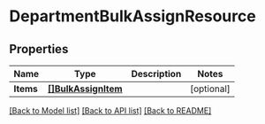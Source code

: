 # DepartmentBulkAssignResource

## Properties
Name | Type | Description | Notes
------------ | ------------- | ------------- | -------------
**Items** | [**[]BulkAssignItem**](BulkAssignItem.md) |  | [optional] 

[[Back to Model list]](../README.md#documentation-for-models) [[Back to API list]](../README.md#documentation-for-api-endpoints) [[Back to README]](../README.md)


